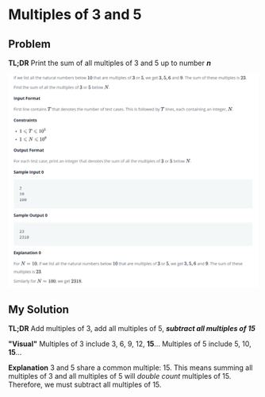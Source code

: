 # Multiples of 3 and 5

## Problem
**TL;DR** Print the sum of all multiples of 3 and 5 up to number **_n_**

<img src='Multiples.PNG' title='Multiples of 3 and 5' width='' alt='Multiples of 3 and 5' />

## My Solution
**TL;DR** Add multiples of 3, add all multiples of 5, **_subtract all multiples of 15_**

**"Visual"** 
Multiples of 3 include 3, 6, 9, 12, **15**...
Multiples of 5 include 5, 10, **15**...

**Explanation**
3 and 5 share a common multiple: 15. This means summing all multiples of 3 and all multiples of 5 will _double count_ multiples of 15. Therefore, we must subtract all multiples of 15.


